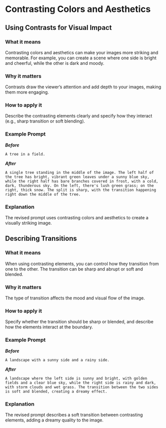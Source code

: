 # Contrasting Colors and Aesthetics

## Using Contrasts for Visual Impact

### What it means
Contrasting colors and aesthetics can make your images more striking and memorable. For example, you can create a scene where one side is bright and cheerful, while the other is dark and moody.

### Why it matters
Contrasts draw the viewer’s attention and add depth to your images, making them more engaging.

### How to apply it
Describe the contrasting elements clearly and specify how they interact (e.g., sharp transition or soft blending).

### Example Prompt

***Before***

```
A tree in a field.
```

***After***

```
A single tree standing in the middle of the image. The left half of the tree has bright, vibrant green leaves under a sunny blue sky, while the right half has bare branches covered in frost, with a cold, dark, thunderous sky. On the left, there's lush green grass; on the right, thick snow. The split is sharp, with the transition happening right down the middle of the tree.
```

### Explanation
The revised prompt uses contrasting colors and aesthetics to create a visually striking image.

## Describing Transitions

### What it means
When using contrasting elements, you can control how they transition from one to the other. The transition can be sharp and abrupt or soft and blended.

### Why it matters
The type of transition affects the mood and visual flow of the image.

### How to apply it
Specify whether the transition should be sharp or blended, and describe how the elements interact at the boundary.

### Example Prompt

***Before***

```
A landscape with a sunny side and a rainy side.
```

***After***

```
A landscape where the left side is sunny and bright, with golden fields and a clear blue sky, while the right side is rainy and dark, with storm clouds and wet grass. The transition between the two sides is soft and blended, creating a dreamy effect.
```

### Explanation
The revised prompt describes a soft transition between contrasting elements, adding a dreamy quality to the image.
